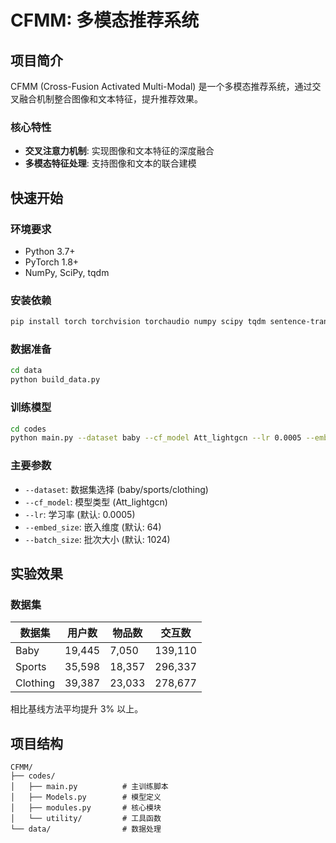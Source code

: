 # CFMM: 多模态推荐系统

## 项目简介

CFMM (Cross-Fusion Activated Multi-Modal) 是一个多模态推荐系统，通过交叉融合机制整合图像和文本特征，提升推荐效果。

### 核心特性

- **交叉注意力机制**: 实现图像和文本特征的深度融合
- **多模态特征处理**: 支持图像和文本的联合建模

## 快速开始

### 环境要求

- Python 3.7+
- PyTorch 1.8+
- NumPy, SciPy, tqdm

### 安装依赖

```bash
pip install torch torchvision torchaudio numpy scipy tqdm sentence-transformers
```

### 数据准备

```bash
cd data
python build_data.py
```

### 训练模型

```bash
cd codes
python main.py --dataset baby --cf_model Att_lightgcn --lr 0.0005 --embed_size 64
```

### 主要参数

- `--dataset`: 数据集选择 (baby/sports/clothing)
- `--cf_model`: 模型类型 (Att_lightgcn)
- `--lr`: 学习率 (默认: 0.0005)
- `--embed_size`: 嵌入维度 (默认: 64)
- `--batch_size`: 批次大小 (默认: 1024)

## 实验效果

### 数据集

| 数据集 | 用户数 | 物品数 | 交互数 |
|--------|--------|--------|--------|
| Baby   | 19,445 | 7,050  | 139,110|
| Sports | 35,598 | 18,357 | 296,337|
| Clothing| 39,387| 23,033 | 278,677|


相比基线方法平均提升 3% 以上。

## 项目结构

```
CFMM/
├── codes/
│   ├── main.py          # 主训练脚本
│   ├── Models.py        # 模型定义
│   ├── modules.py       # 核心模块
│   └── utility/         # 工具函数
└── data/                # 数据处理
```